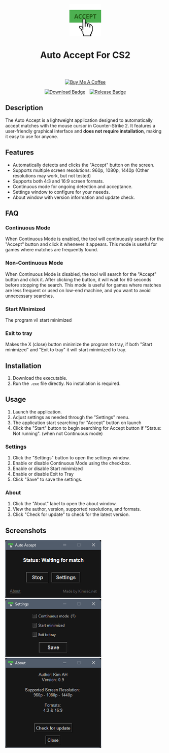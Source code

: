 <p align="center" width="10%">
    <a href="https://github.com/kimsec/AutoAccept-CS2/releases/latest/download/AutoAccept.exe"><img width="20%" src="Screenshots/logo.png"></a>
</p>

# <p align="center">Auto Accept For CS2</p>

<br><p align="center" width="100%">
<a href="https://www.buymeacoffee.com/kimsec">
  <img src="https://img.buymeacoffee.com/button-api/?text=Buy%20me%20a%20coffee&amp;emoji=%E2%98%95&amp;slug=kimsec&amp;button_colour=FFDD00&amp;font_colour=000000&amp;font_family=Inter&amp;outline_colour=000000&amp;coffee_colour=ffffff" alt="Buy Me A Coffee">
</a></p>

<p align="center">
  <a href="https://github.com/kimsec/AutoAccept-CS2/releases/latest/download/AutoAccept.exe">
    <img src="https://img.shields.io/badge/Download-AutoAccept.exe-blue" alt="Download Badge" style="margin-right: 10px;"></a>
    <a href="https://github.com/Kimsec/AutoAccept-CS2/releases">
    <img src="https://img.shields.io/github/v/release/kimsec/AutoAccept-CS2" alt="Release Badge" style="margin-right: 0px;"></a>
</p>



## Description

The Auto Accept is a lightweight application designed to automatically accept matches with the mouse cursor in Counter-Strike 2. It features a user-friendly graphical interface and __does not require installation__, making it easy to use for anyone.

## Features
- Automatically detects and clicks the "Accept" button on the screen.
- Supports multiple screen resolutions: 960p, 1080p, 1440p (Other resolutions may work, but not tested)
- Supports both 4:3 and 16:9 screen formats.
- Continuous mode for ongoing detection and acceptance.
- Settings window to configure for your neeeds.
- About window with version information and update check.


## FAQ
### Continuous Mode

When Continuous Mode is enabled, the tool will continuously search for the "Accept" button and click it whenever it appears. This mode is useful for games where matches are frequently found.

### Non-Continuous Mode

When Continuous Mode is disabled, the tool will search for the "Accept" button and click it. After clicking the button, it will wait for 60 seconds before stopping the search. This mode is useful for games where matches are less frequent or used on low-end machine, and you want to avoid unnecessary searches.

### Start Minimized

The program vil start minimized

### Exit to tray

Makes the X (close) button minimize the program to tray, if both "Start minimized" and "Exit to tray" it will start minimized to tray. 

## Installation
1. Download the executable.
2. Run the `.exe` file directly. No installation is required.

## Usage
1. Launch the application.
2. Adjust settings as needed through the "Settings" menu.
3. The application start searching for "Accept" button on launch
4. Click the "Start" button to begin searching for Accept button if "Status: Not running". (when not Continuous mode)

### Settings

1. Click the "Settings" button to open the settings window.
2. Enable or disable Continuous Mode using the checkbox.
3. Enable or disable Start minimized
4. Enable or disable Exit to Tray
5. Click "Save" to save the settings.

### About

1. Click the "About" label to open the about window.
2. View the author, version, supported resolutions, and formats.
3. Click "Check for update" to check for the latest version.

## Screenshots
![Main Window](Screenshots/main_window.png)
![Settings Window](Screenshots/settings_window.png)
![About Window](Screenshots/about_window.png)
